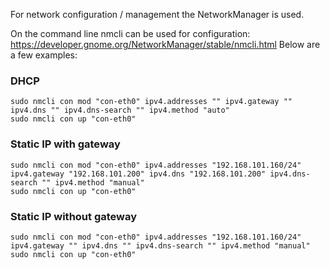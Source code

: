 For network configuration / management the NetworkManager is used.

On the command line nmcli can be used for configuration: https://developer.gnome.org/NetworkManager/stable/nmcli.html
Below are a few examples:

### DHCP

    sudo nmcli con mod "con-eth0" ipv4.addresses "" ipv4.gateway "" ipv4.dns "" ipv4.dns-search "" ipv4.method "auto"
    sudo nmcli con up "con-eth0"

### Static IP with gateway

    sudo nmcli con mod "con-eth0" ipv4.addresses "192.168.101.160/24" ipv4.gateway "192.168.101.200" ipv4.dns "192.168.101.200" ipv4.dns-search "" ipv4.method "manual"
    sudo nmcli con up "con-eth0"

### Static IP without gateway

    sudo nmcli con mod "con-eth0" ipv4.addresses "192.168.101.160/24" ipv4.gateway "" ipv4.dns "" ipv4.dns-search "" ipv4.method "manual"
    sudo nmcli con up "con-eth0"


